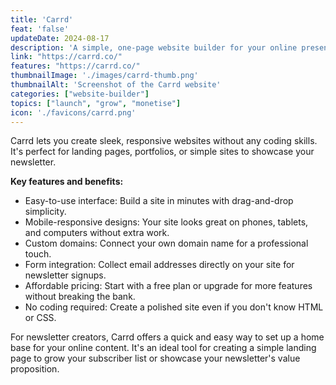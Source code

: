 ```yaml
---
title: 'Carrd'
feat: 'false'
updateDate: 2024-08-17
description: 'A simple, one-page website builder for your online presence.'
link: "https://carrd.co/"
features: "https://carrd.co/"
thumbnailImage: './images/carrd-thumb.png'
thumbnailAlt: 'Screenshot of the Carrd website'
categories: ["website-builder"]
topics: ["launch", "grow", "monetise"]
icon: './favicons/carrd.png'
---
```


Carrd lets you create sleek, responsive websites without any coding skills. It's perfect for landing pages, portfolios, or simple sites to showcase your newsletter.

<b>Key features and benefits:</b>

- Easy-to-use interface: Build a site in minutes with drag-and-drop simplicity.
- Mobile-responsive designs: Your site looks great on phones, tablets, and computers without extra work.
- Custom domains: Connect your own domain name for a professional touch.
- Form integration: Collect email addresses directly on your site for newsletter signups.
- Affordable pricing: Start with a free plan or upgrade for more features without breaking the bank.
- No coding required: Create a polished site even if you don't know HTML or CSS.

For newsletter creators, Carrd offers a quick and easy way to set up a home base for your online content. It's an ideal tool for creating a simple landing page to grow your subscriber list or showcase your newsletter's value proposition.